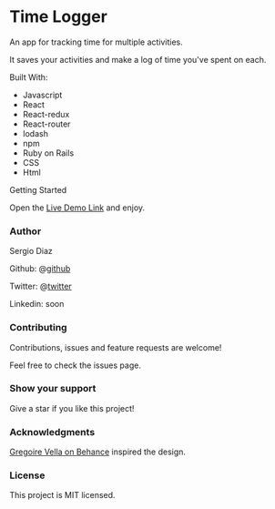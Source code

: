 # Time Logger
An app for tracking time for multiple activities.


It saves your activities and make a log of time you've spent on each.

Built With:
- Javascript
- React
- React-redux
- React-router
- lodash
- npm
- Ruby on Rails
- CSS 
- Html

Getting Started

Open the [Live Demo Link](https://clock-cms.herokuapp.com/signin) and enjoy.

### Author

Sergio Diaz

Github: @[github](https://github.com/serdg0)

Twitter: @[twitter](https://twitter.com/thesergiod)

Linkedin: soon

### Contributing
Contributions, issues and feature requests are welcome!

Feel free to check the issues page.

### Show your support
Give a star if you like this project!

### Acknowledgments

[Gregoire Vella on Behance](https://www.behance.net/gallery/13271423/Bodytrackit-An-iOs-app-Branding-UX-and-UI) inspired the design.

### License

This project is MIT licensed.